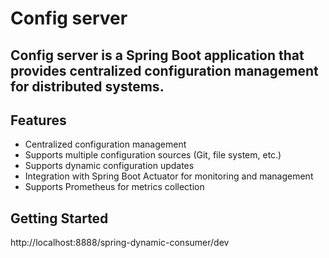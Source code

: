 # Config server

## Config server is a Spring Boot application that provides centralized configuration management for distributed systems.

## Features
- Centralized configuration management
- Supports multiple configuration sources (Git, file system, etc.)
- Supports dynamic configuration updates
- Integration with Spring Boot Actuator for monitoring and management
- Supports Prometheus for metrics collection

## Getting Started

http://localhost:8888/spring-dynamic-consumer/dev
